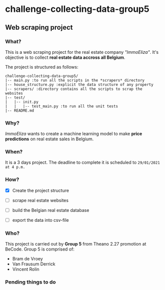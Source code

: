 # challenge-collecting-data-group5
## Web scraping project

### What?
This is a web scraping project for the real estate company *"ImmoEliza"*. 
It's objective is to collect **real estate data accross all Belgium**.

The project is structured as follows:
```
challenge-collecting-data-group5/
|-- main.py :to run all the scripts in the *scrapers* directory
|-- house_structure.py :explicit the data structure of any property
|-- scrapers/ :directory contains all the scripts to scrap the websites
|-- test/
|   |-- init.py
|   |   |-- test_main.py :to run all the unit tests
|-- README.md
```

### Why?
*ImmoEliza* wants to create a machine learning model to make **price predictions** on real estate sales in Belgium.

### When?
It is a 3 days project.
The deadline to complete it is scheduled to `29/01/2021 at 4 p.m.`

### How?
- [x] Create the project structure
- [ ] scrape real estate websites
- [ ] build the Belgian real estate database
- [ ] export the data into csv-file


### Who?
This project is carried out by **Group 5** from Theano 2.27 promotion at BeCode.
Group 5 is comprised of:
- Bram de Vroey
- Van Frausum Derrick
- Vincent Rolin

### Pending things to do

